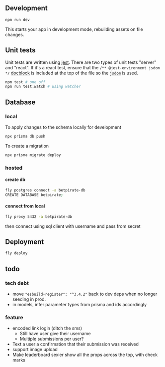 ## Development

```sh
npm run dev
```

This starts your app in development mode, rebuilding assets on file changes.

## Unit tests

Unit tests are written using [jest](https://jestjs.io/). There are two types of unit tests "server" and "react". If it's a react test, ensure that the `/** @jest-environment jsdom */` [docblock](https://jestjs.io/docs/configuration#testenvironment-string) is included at the top of the file so the [`jsdom`](https://github.com/jsdom/jsdom) is used.

```sh
npm test # one off
npm run test:watch # using watcher
```

## Database

### local

To apply changes to the schema locally for development

```sh
npx prisma db push
```

To create a migration

```sh
npx prisma migrate deploy
```

### hosted

#### create db
```sh
fly postgres connect -a betpirate-db
CREATE DATABASE betpirate;
```

#### connect from local

```sh
fly proxy 5432 -a betpirate-db
```
then connect using sql client with username and pass from secret

## Deployment

```sh
fly deploy
```

## todo


### tech debt
- move `"esbuild-register": "^3.4.2"` back to dev deps when no longer seeding in prod.
- in models, infer parameter types from prisma and <exclude> ids accordingly

### feature
- encoded link login (ditch the sms)
    - Still have user give their username
    - Multiple submissions per user?
- Text a user a confirmation that their submission was received
- support image upload
- Make leaderboard sexier
    show all the props across the top, with check marks